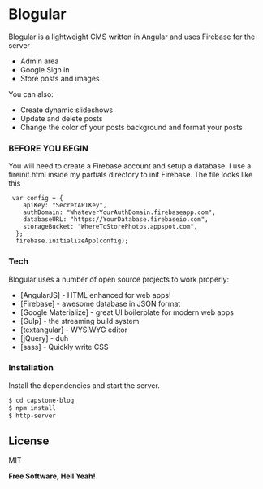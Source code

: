 # Blogular

Blogular is a lightweight CMS written in Angular and uses Firebase for the server

  - Admin area
  - Google Sign in
  - Store posts and images

You can also:
  - Create dynamic slideshows
  - Update and delete posts
  - Change the color of your posts background and format your posts

### BEFORE YOU BEGIN
You will need to create a Firebase account and setup a database.
I use a fireinit.html inside my partials directory to init Firebase.  The file looks like this
~~~
 var config = {
    apiKey: "SecretAPIKey",
    authDomain: "WhateverYourAuthDomain.firebaseapp.com",
    databaseURL: "https://YourDatabase.firebaseio.com",
    storageBucket: "WhereToStorePhotos.appspot.com",
  };
  firebase.initializeApp(config);
~~~

### Tech

Blogular uses a number of open source projects to work properly:

* [AngularJS] - HTML enhanced for web apps!
* [Firebase] - awesome database in JSON format
* [Google Materialize] - great UI boilerplate for modern web apps
* [Gulp] - the streaming build system
* [textangular] - WYSIWYG editor
* [jQuery] - duh
*  [sass] - Quickly write CSS


### Installation


Install the dependencies and start the server.

```sh
$ cd capstone-blog
$ npm install
$ http-server
```


License
----

MIT


**Free Software, Hell Yeah!**

